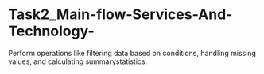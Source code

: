 # Task2_Main-flow-Services-And-Technology-
Perform operations like filtering data based on conditions, handling missing values, and calculating summarystatistics.
